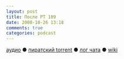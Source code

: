 ```yaml
---
layout: post
title: После РТ 109
date: 2008-10-26 13:18
comments: true
categories: podcast
---
```

[аудио](http://cdn.radio-t.com/rt109post.mp3) ● [пиратский torrent](http://pirates.radio-t.com/torrents/rt109post.mp3.torrent) ● [лог чата](http://chat.radio-t.com/logs/radio-t-109.html) ● [wiki](http://wiki.radio-t.com/%D0%9F%D0%BE%D1%81%D0%BB%D0%B5_%D0%A0%D0%A2_109)<audio src="http://cdn.radio-t.com/rt109post.mp3" preload="none">
